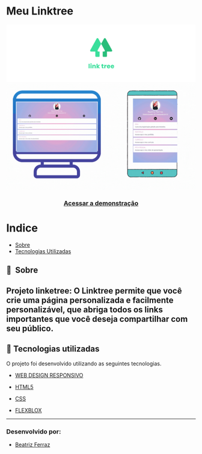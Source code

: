 # Meu Linktree

![alt text](img/logolinketree.png)
![Cadatro](img/prototipo.gif)

<h3 align="center">
    <a href="https://bea-ferraz.github.io/">Acessar a demonstração</a>
<h3 >

# Indice

- [Sobre](#-sobre)
- [Tecnologias Utilizadas](#-tecnologias-utilizadas)

## 🔖&nbsp; Sobre

Projeto **linketree**: O Linktree permite que você crie uma página personalizada e facilmente personalizável, que abriga todos os links importantes que você deseja compartilhar com seu público. 
---

## 🚀 Tecnologias utilizadas

O projeto foi desenvolvido utilizando as seguintes tecnologias.


- [WEB DESIGN RESPONSIVO](https://developer.mozilla.org/pt-BR/docs/Learn/CSS/CSS_layout/Flexbox)

- [HTML5](https://www.w3schools.com/html/)

- [CSS](https://www.w3schools.com/css/)

- [FLEXBLOX](https://developer.mozilla.org/pt-BR/docs/Learn/CSS/CSS_layout/Flexbox)



---
### Desenvolvido por:
* [Beatriz Ferraz](https://github.com/bea-ferraz)
